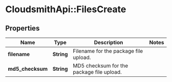 # CloudsmithApi::FilesCreate

## Properties
Name | Type | Description | Notes
------------ | ------------- | ------------- | -------------
**filename** | **String** | Filename for the package file upload. | 
**md5_checksum** | **String** | MD5 checksum for the package file upload. | 


